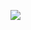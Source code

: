 ![](https://github-readme-stats.vercel.app/api?username=drewdj&show_icons=true&theme=dracula&count_private=true)
